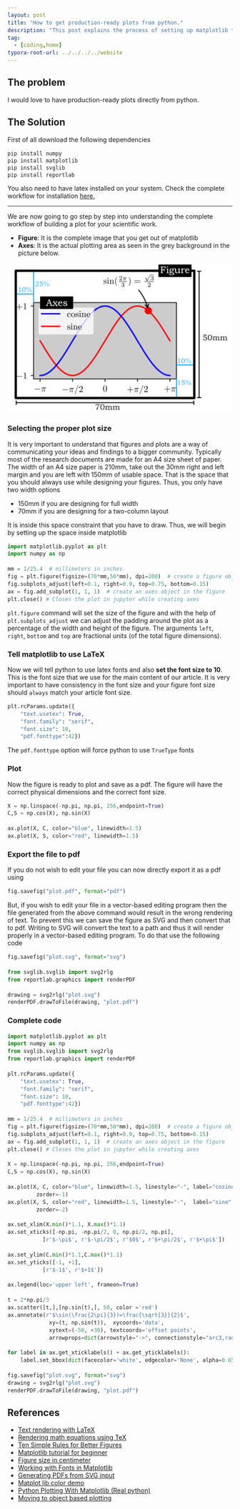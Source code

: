 ```yaml
---
layout: post
title: "How to get production-ready plots from python."
description: "This post explains the process of setting up matplotlib to export production-ready pdf plots with proper dimensions and LaTeX."
tag: 
  - [coding,home]
typora-root-url: ../../../../website
---
```


## The problem

I would love to have production-ready plots directly from python. 

## The Solution

First of all download the following dependencies

```
pip install numpy
pip install matplotlib
pip install svglib
pip install reportlab
```

You also need to have latex installed on your system. Check the complete workflow for installation [here.](https://abhigupta.io/2021/05/14/clean-sublime-setup.html)

---

We are now going to go step by step into understanding the complete workflow of building a plot for your scientific work. 

- **Figure**: It is the complete image that you get out of matplotlib
- **Axes**: It is the actual plotting area as seen in the grey background in the picture below.

![matplotlib-plot-dimensions](/assets/images/matplotlib-plot-dimensions.png)

### Selecting the proper plot size

It is very important to understand that figures and plots are a way of communicating your ideas and findings to a bigger community. Typically most of the research documents are made for an A4 size sheet of paper. The width of an A4 size paper is 210mm, take out the 30mm right and left margin and you are left with 150mm of usable space. That is the space that you should always use while designing your figures. Thus, you only have two width options 

- 150mm if you are designing for full width
- 70mm if you are designing for a two-column layout

It is inside this space constraint that you have to draw. Thus, we will begin by setting up the space inside matplotlib

```python
import matplotlib.pyplot as plt
import numpy as np

mm = 1/25.4  # millimeters in inches
fig = plt.figure(figsize=(70*mm,50*mm), dpi=200)  # create a figure object
fig.subplots_adjust(left=0.1, right=0.9, top=0.75, bottom=0.15)
ax = fig.add_subplot(1, 1, 1)  # create an axes object in the figure
plt.close() # Closes the plot in jupyter while creating axes
```

`plt.figure` command will set the size of the figure and with the help of `plt.subplots_adjust` we can adjust the padding around the plot as a percentage of the width and height of the figure. The arguments `left`, `right`, `bottom` and `top` are fractional units (of the total figure dimensions). 

### Tell matplotlib to use LaTeX

Now we will tell python to use latex fonts and also **set the font size to 10**. This is the font size that we use for the main content of our article. It is very important to have consistency in the font size and your figure font size should `always` match your article font size.

```python
plt.rcParams.update({
    "text.usetex": True,
    "font.family": "serif",
    "font.size": 10,
    "pdf.fonttype":42})
```

The `pdf.fonttype` option will force python to use `TrueType` fonts

### Plot 

Now the figure is ready to plot and save as a pdf. The figure will have the correct physical dimensions and the correct font size. 

```python
X = np.linspace(-np.pi, np.pi, 256,endpoint=True)
C,S = np.cos(X), np.sin(X)

ax.plot(X, C, color="blue", linewidth=1.5)
ax.plot(X, S, color="red", linewidth=1.5)
```

### Export the file to pdf

If you do not wish to edit your file you can now directly export it as a pdf using

```python
fig.savefig("plot.pdf", format="pdf")
```

But, if you wish to edit your file in a vector-based editing program then the file generated from the above command would result in the wrong rendering of text. To prevent this we can save the figure as SVG and then convert that to pdf. Writing to SVG will convert the text to a path and thus it will render properly in a vector-based editing program. To do that use the following code

```python
fig.savefig("plot.svg", format="svg")

from svglib.svglib import svg2rlg
from reportlab.graphics import renderPDF

drawing = svg2rlg("plot.svg")
renderPDF.drawToFile(drawing, "plot.pdf")
```

### Complete code

```python
import matplotlib.pyplot as plt
import numpy as np
from svglib.svglib import svg2rlg
from reportlab.graphics import renderPDF

plt.rcParams.update({
    "text.usetex": True,
    "font.family": "serif",
    "font.size": 10,
    "pdf.fonttype":42})

mm = 1/25.4  # millimeters in inches
fig = plt.figure(figsize=(70*mm,50*mm), dpi=200)  # create a figure object
fig.subplots_adjust(left=0.1, right=0.9, top=0.75, bottom=0.15)
ax = fig.add_subplot(1, 1, 1)  # create an axes object in the figure
plt.close() # Closes the plot in jupyter while creating axes

X = np.linspace(-np.pi, np.pi, 256,endpoint=True)
C,S = np.cos(X), np.sin(X)

ax.plot(X, C, color="blue", linewidth=1.5, linestyle="-", label="cosine",
         zorder=-1)
ax.plot(X, S, color="red", linewidth=1.5, linestyle="-",  label="sine",
         zorder=-2)

ax.set_xlim(X.min()*1.1, X.max()*1.1)
ax.set_xticks([-np.pi, -np.pi/2, 0, np.pi/2, np.pi],
           [r'$-\pi$', r'$-\pi/2$', r'$0$', r'$+\pi/2$', r'$+\pi$'])

ax.set_ylim(C.min()*1.1,C.max()*1.1)
ax.set_yticks([-1, +1],
           [r'$-1$', r'$+1$'])

ax.legend(loc='upper left', frameon=True)

t = 2*np.pi/3
ax.scatter([t,],[np.sin(t),], 50, color ='red')
ax.annotate(r'$\sin(\frac{2\pi}{3})=\frac{\sqrt{3}}{2}$',
             xy=(t, np.sin(t)),  xycoords='data',
             xytext=(-50, +30), textcoords='offset points',
             arrowprops=dict(arrowstyle="->", connectionstyle="arc3,rad=-.2"))

for label in ax.get_xticklabels() + ax.get_yticklabels():
    label.set_bbox(dict(facecolor='white', edgecolor='None', alpha=0.65 ))

fig.savefig("plot.svg", format="svg")
drawing = svg2rlg("plot.svg")
renderPDF.drawToFile(drawing, "plot.pdf")

```

## References

- [Text rendering with LaTeX](https://matplotlib.org/stable/tutorials/text/usetex.html#text-rendering-with-latex)
- [Rendering math equations using TeX](https://matplotlib.org/stable/gallery/text_labels_and_annotations/tex_demo.html#rendering-math-equations-using-tex)
- [Ten Simple Rules for Better Figures](https://journals.plos.org/ploscompbiol/article?id=10.1371/journal.pcbi.1003833)
- [Matplotlib tutorial for beginner](https://github.com/rougier/matplotlib-tutorial)
- [Figure size in centimeter](https://matplotlib.org/stable/gallery/subplots_axes_and_figures/figure_size_units.html#figure-size-in-centimeter)
- [Working with Fonts in Matplotlib](https://jdhao.github.io/2018/01/18/mpl-plotting-notes-201801/)
- [Generating PDFs from SVG input](https://stackoverflow.com/questions/5835795/generating-pdfs-from-svg-input)
- [Matplot lib color demo](https://matplotlib.org/stable/gallery/color/color_demo.html#sphx-glr-gallery-color-color-demo-py)
- [Python Plotting With Matplotlib (Real python)](https://realpython.com/python-matplotlib-guide/)
- [Moving to object based plotting](https://python4astronomers.github.io/plotting/advanced.html)

